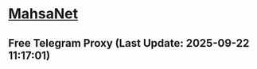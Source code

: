 
# [MahsaNet](https://t.me/mahsa_net)
## Free Telegram Proxy (Last Update: 2025-09-22 11:17:01)

    